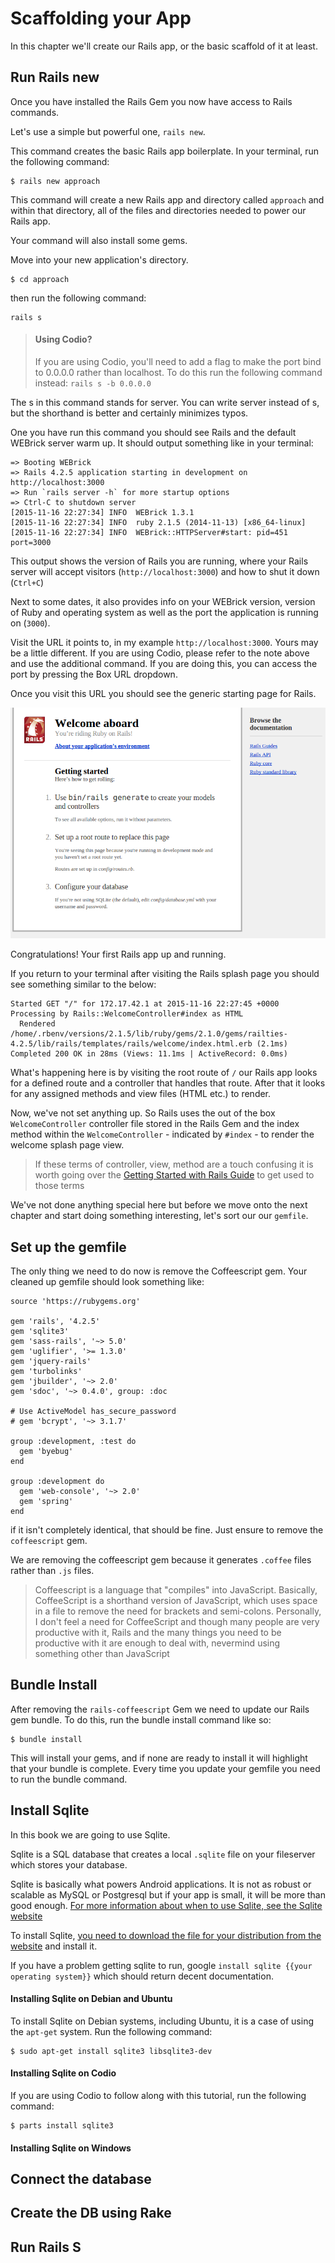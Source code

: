 # Scaffolding your App

In this chapter we'll create our Rails app, or the basic scaffold of it at least.

## Run Rails new

Once you have installed the Rails Gem you now have access to Rails commands.

Let's use a simple but powerful one, `rails new`.

This command creates the basic Rails app boilerplate. In your terminal, run the following command:

```
$ rails new approach
```

This command will create a new Rails app and directory called `approach` and within that directory, all of the files and directories needed to power our Rails app.

Your command will also install some gems.

Move into your new application's directory.

```
$ cd approach
```

then run the following command:

```
rails s
```

> #### Using Codio?
> If you are using Codio, you'll need to add a flag to make the port bind to 0.0.0.0 rather than localhost. To do this run the following command instead: `rails s -b 0.0.0.0`

The s in this command stands for server. You can write server instead of s, but the shorthand is better and certainly minimizes typos.

One you have run this command you should see Rails and the default WEBrick server warm up. It should output something like in your terminal:

```
=> Booting WEBrick                                                                                                                                         
=> Rails 4.2.5 application starting in development on http://localhost:3000                                                                                  
=> Run `rails server -h` for more startup options                                                                                                          
=> Ctrl-C to shutdown server                                                                                                                               
[2015-11-16 22:27:34] INFO  WEBrick 1.3.1                                                                                                                  
[2015-11-16 22:27:34] INFO  ruby 2.1.5 (2014-11-13) [x86_64-linux]                                                                                         
[2015-11-16 22:27:34] INFO  WEBrick::HTTPServer#start: pid=451 port=3000  
```

This output shows the version of Rails you are running, where your Rails server will accept visitors (`http://localhost:3000`) and how to shut it down (`Ctrl+C`)

Next to some dates, it also provides info on your WEBrick version, version of Ruby and operating system as well as the port the application is running on (`3000`).

Visit the URL it points to, in my example `http://localhost:3000`. Yours may be a little different. If you are using Codio, please refer to the note above and use the additional command. If you are doing this, you can access the port by pressing the Box URL dropdown.

Once you visit this URL you should see the generic starting page for Rails.

![Default Rails Splash Page](rails-splash-page.png "The default Rails splash page")

Congratulations! Your first Rails app up and running.

If you return to your terminal after visiting the Rails splash page you should see something similar to the below:

```
Started GET "/" for 172.17.42.1 at 2015-11-16 22:27:45 +0000
Processing by Rails::WelcomeController#index as HTML
  Rendered /home/.rbenv/versions/2.1.5/lib/ruby/gems/2.1.0/gems/railties-4.2.5/lib/rails/templates/rails/welcome/index.html.erb (2.1ms)
Completed 200 OK in 28ms (Views: 11.1ms | ActiveRecord: 0.0ms)
```

What's happening here is by visiting the root route of `/` our Rails app looks for a defined route and a controller that handles that route. After that it looks for any assigned methods and view files (HTML etc.) to render.

Now, we've not set anything up. So Rails uses the out of the box `WelcomeController` controller file stored in the Rails Gem and the index method within the `WelcomeController` - indicated by `#index` - to render the welcome splash page view.

> If these terms of controller, view, method are a touch confusing it is worth going over the [Getting Started with Rails Guide](http://guides.rubyonrails.org/getting_started.html) to get used to those terms

We've not done anything special here but before we move onto the next chapter and start doing something interesting, let's sort our our `gemfile`.

## Set up the gemfile

The only thing we need to do now is remove the Coffeescript gem. Your cleaned up gemfile should look something like:

```
source 'https://rubygems.org'

gem 'rails', '4.2.5'
gem 'sqlite3'
gem 'sass-rails', '~> 5.0'
gem 'uglifier', '>= 1.3.0'
gem 'jquery-rails'
gem 'turbolinks'
gem 'jbuilder', '~> 2.0'
gem 'sdoc', '~> 0.4.0', group: :doc

# Use ActiveModel has_secure_password
# gem 'bcrypt', '~> 3.1.7'

group :development, :test do
  gem 'byebug'
end

group :development do
  gem 'web-console', '~> 2.0'
  gem 'spring'
end
```

if it isn't completely identical, that should be fine. Just ensure to remove the `coffeescript` gem.

We are removing the coffeescript gem because it generates ```.coffee``` files rather than ```.js``` files. 

> Coffeescript is a language that "compiles" into JavaScript. Basically, CoffeeScript is a shorthand version of JavaScript, which uses space in a file to remove the need for brackets and semi-colons.
> Personally, I don't feel a need for CoffeeScript and though many people are very productive with it, Rails and the many things you need to be productive with it are enough to deal with, nevermind using something other than JavaScript

## Bundle Install

After removing the ```rails-coffeescript``` Gem we need to update our Rails gem bundle. To do this, run the bundle install command like so:

```
$ bundle install
```

This will install your gems, and if none are ready to install it will highlight that your bundle is complete. Every time you update your gemfile you need to run the bundle command.

## Install Sqlite

In this book we are going to use Sqlite.

Sqlite is a SQL database that creates a local ```.sqlite``` file on your fileserver which stores your database.

Sqlite is basically what powers Android applications. It is not as robust or scalable as MySQL or Postgresql but if your app is small, it will be more than good enough. [For more information about when to use Sqlite, see the Sqlite website](https://www.sqlite.org/whentouse.html)

To install Sqlite, [you need to download the file for your distribution from the website](https://www.sqlite.org/download.html) and install it.

If you have a problem getting sqlite to run, google ```install sqlite {{your operating system}}``` which should return decent documentation.

#### Installing Sqlite on Debian and Ubuntu

To install Sqlite on Debian systems, including Ubuntu, it is a case of using the ```apt-get``` system. Run the following command:

```
$ sudo apt-get install sqlite3 libsqlite3-dev
```

#### Installing Sqlite on Codio

If you are using Codio to follow along with this tutorial, run the following command:

```
$ parts install sqlite3
```

#### Installing Sqlite on Windows

## Connect the database

## Create the DB using Rake

## Run Rails S